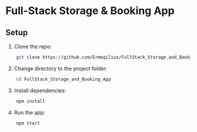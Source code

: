 # Full-Stack Storage & Booking App

## Setup

1. Clone the repo:

```sh
    git clone https://github.com/Ermegilius/FullStack_Storage_and_Booking_App.git
```

2. Change directory to the project folder:

```sh
    cd FullStack_Storage_and_Booking_App
```

3. Install dependencies:

```sh
    npm install
```

4. Run the app:

```sh
    npm start
```
